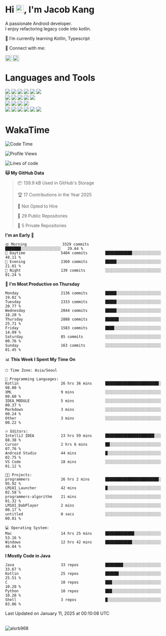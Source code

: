 # Hi <img src="https://media.giphy.com/media/hvRJCLFzcasrR4ia7z/giphy.gif" width="25px">, I'm Jacob Kang
A passionate Android developer.
</br>
I enjoy refactoring legacy code into kotlin.

🌱 I’m currently learning Kotlin, Typescript

🤝 Connect with me:

<a href="https://www.linkedin.com/in/minkyu-kang-b7477b1b2/"><img align="left" src="https://raw.githubusercontent.com/yushi1007/yushi1007/main/images/linkedin.svg" alt="Minkyu Kang | LinkedIn" width="21px"/></a>
<a href="https://www.instagram.com/_jacob_kang/"><img align="left" src="https://raw.githubusercontent.com/yushi1007/yushi1007/main/images/instagram.svg" alt="Jacob Kang | Instagram" width="21px"/></a>

</br>

# Languages and Tools

<div align="left">
<img src="https://img.shields.io/badge/java-007396?logo=java&logoColor=white"/>
<img src="https://img.shields.io/badge/kotlin-7F52FF?logo=kotlin&logoColor=white"/>
<img src="https://img.shields.io/badge/python-3776AB?logo=python&logoColor=white"/>
<img src="https://img.shields.io/badge/bash shell-4EAA25?logo=gnubash&logoColor=white"/>
<img src="https://img.shields.io/badge/c-A8B9CC?logo=c&logoColor=white"/>
<img src="https://img.shields.io/badge/c++-00599C?logo=c%2b%2b&logoColor=white"/>
</div>
<div align="left">
<img src="https://img.shields.io/badge/git-F05032?logo=git&logoColor=white"/>
<img src="https://img.shields.io/badge/github-181717?logo=github&logoColor=white"/>
<img src="https://img.shields.io/badge/mysql-4479A1?logo=mysql&logoColor=white"/>
<img src="https://img.shields.io/badge/sqlite-003B57?logo=sqlite&logoColor=white"/>
<img src="https://img.shields.io/badge/amazon AWS-232F3E?logo=amazonaws&logoColor=white"/>
</div>
<div align="left">
<img src="https://img.shields.io/badge/android-3DDC84?logo=android&logoColor=white"/>
<img src="https://img.shields.io/badge/linux-FCC624?logo=linux&logoColor=white"/>
<img src="https://img.shields.io/badge/flask-000000?logo=flask&logoColor=white"/>
<img src="https://img.shields.io/badge/arduino-00979D?logo=arduino&logoColor=white"/>
</div>
<div align="left">
<img src="https://img.shields.io/badge/slack-4A154B?logo=slack&logoColor=white"/>
<img src="https://img.shields.io/badge/notion-000000?logo=notion&logoColor=white"/>
<img src="https://img.shields.io/badge/jira-0052CC?logo=jira&logoColor=white"/>
<img src="https://img.shields.io/badge/postman-FF6C37?logo=postman&logoColor=white"/>
<img src="https://img.shields.io/badge/intellij-000000?logo=intellijidea&logoColor=white"/>
<img src="https://img.shields.io/badge/pycharm-000000?logo=pycharm&logoColor=white"/>
</div>

# WakaTime

<!--START_SECTION:waka-->
![Code Time](http://img.shields.io/badge/Code%20Time-4%2C607%20hrs%2044%20mins-blue)

![Profile Views](http://img.shields.io/badge/Profile%20Views-0-blue)

![Lines of code](https://img.shields.io/badge/From%20Hello%20World%20I%27ve%20Written-5.3%20million%20lines%20of%20code-blue)

**🐱 My GitHub Data** 

> 📦 139.9 kB Used in GitHub's Storage 
 > 
> 🏆 17 Contributions in the Year 2025
 > 
> 🚫 Not Opted to Hire
 > 
> 📜 29 Public Repositories 
 > 
> 🔑 5 Private Repositories 
 > 
**I'm an Early 🐤** 

```text
🌞 Morning                3329 commits        ███████░░░░░░░░░░░░░░░░░░   29.64 % 
🌆 Daytime                5404 commits        ████████████░░░░░░░░░░░░░   48.11 % 
🌃 Evening                2360 commits        █████░░░░░░░░░░░░░░░░░░░░   21.01 % 
🌙 Night                  139 commits         ░░░░░░░░░░░░░░░░░░░░░░░░░   01.24 % 
```
📅 **I'm Most Productive on Thursday** 

```text
Monday                   2136 commits        █████░░░░░░░░░░░░░░░░░░░░   19.02 % 
Tuesday                  2333 commits        █████░░░░░░░░░░░░░░░░░░░░   20.77 % 
Wednesday                2044 commits        █████░░░░░░░░░░░░░░░░░░░░   18.20 % 
Thursday                 2888 commits        ██████░░░░░░░░░░░░░░░░░░░   25.71 % 
Friday                   1583 commits        ████░░░░░░░░░░░░░░░░░░░░░   14.09 % 
Saturday                 85 commits          ░░░░░░░░░░░░░░░░░░░░░░░░░   00.76 % 
Sunday                   163 commits         ░░░░░░░░░░░░░░░░░░░░░░░░░   01.45 % 
```


📊 **This Week I Spent My Time On** 

```text
🕑︎ Time Zone: Asia/Seoul

💬 Programming Languages: 
Kotlin                   26 hrs 36 mins      ████████████████████████░   98.00 % 
XML                      9 mins              ░░░░░░░░░░░░░░░░░░░░░░░░░   00.60 % 
IDEA_MODULE              5 mins              ░░░░░░░░░░░░░░░░░░░░░░░░░   00.37 % 
Markdown                 3 mins              ░░░░░░░░░░░░░░░░░░░░░░░░░   00.24 % 
Other                    3 mins              ░░░░░░░░░░░░░░░░░░░░░░░░░   00.22 % 

🔥 Editors: 
IntelliJ IDEA            23 hrs 59 mins      ██████████████████████░░░   88.38 % 
Cursor                   2 hrs 6 mins        ██░░░░░░░░░░░░░░░░░░░░░░░   07.76 % 
Android Studio           44 mins             █░░░░░░░░░░░░░░░░░░░░░░░░   02.75 % 
VS Code                  18 mins             ░░░░░░░░░░░░░░░░░░░░░░░░░   01.12 % 

🐱‍💻 Projects: 
programmers              26 hrs 2 mins       ████████████████████████░   95.92 % 
LM18I_Launcher           42 mins             █░░░░░░░░░░░░░░░░░░░░░░░░   02.58 % 
programmers-algorithm    21 mins             ░░░░░░░░░░░░░░░░░░░░░░░░░   01.32 % 
LM18I_DabPlayer          2 mins              ░░░░░░░░░░░░░░░░░░░░░░░░░   00.17 % 
untitled                 0 secs              ░░░░░░░░░░░░░░░░░░░░░░░░░   00.01 % 

💻 Operating System: 
Mac                      14 hrs 25 mins      █████████████░░░░░░░░░░░░   53.16 % 
Windows                  12 hrs 42 mins      ████████████░░░░░░░░░░░░░   46.84 % 
```

**I Mostly Code in Java** 

```text
Java                     33 repos            ████████░░░░░░░░░░░░░░░░░   33.67 % 
Kotlin                   25 repos            ██████░░░░░░░░░░░░░░░░░░░   25.51 % 
C                        10 repos            ███░░░░░░░░░░░░░░░░░░░░░░   10.20 % 
Python                   10 repos            ███░░░░░░░░░░░░░░░░░░░░░░   10.20 % 
Shell                    3 repos             █░░░░░░░░░░░░░░░░░░░░░░░░   03.06 % 
```




 Last Updated on January 11, 2025 at 00:10:08 UTC
<!--END_SECTION:waka-->

</br>

<div align="left">
<img align="left" src="https://github-readme-stats.vercel.app/api/top-langs?username=alsrb968&show_icons=true&locale=en&layout=compact&theme=dark" alt="alsrb968" />
</div>
